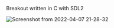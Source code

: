 Breakout written in C with SDL2


![Screenshot from 2022-04-07 21-28-32](https://user-images.githubusercontent.com/63964405/162254800-790848d6-68e0-4cae-a8d3-87d3ccf1d068.png)
